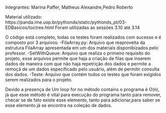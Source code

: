 <p>Integrantes: Marina Paffer, Matheus Alexandre,Pedro Roberto</p>
<p>Material utilizado: https://panda.ime.usp.br/pythonds/static/pythonds_pt/03-EDBasicos/toctree.html
Foram utilizadas as sessões 3.10 até 3.14</p>

O código está completo, todas os testes foram realizados com sucesso e é composto por 3 arquivos:
-FilaArray.py: Arquivo que reaproveita da estrutura FilaArray apresentada em um dos materiais disponibizados
pelo professor.
-SetWithQueue: Arquivo que realiza o primeiro requisito do projeto, esse arquivos permite que haja a criação
de filas que inserem dados de maneira com que não haja repetrição dos dados e permite a remoçã de um dados
especificado pelo usuário, além de permitir consulta dos dados.
-Teste: Arquivo que contém todos os testes que foram exigidos serem realizados para o projeto.

Devido a presença de Um loop for no método contains o programa é O(n), já que esse método é vital para execução
do programa tanto para remover, checar se de fato existe esse elemento, tanto para adicionar,para saber se esse 
elemento já se encontra na coleção de dados.
